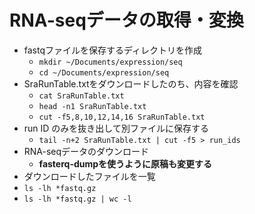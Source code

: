 # RNA-seqデータの取得・変換  
- fastqファイルを保存するディレクトリを作成  
  - ```mkdir ~/Documents/expression/seq```  
  - ```cd ~/Documents/expression/seq```  
- SraRunTable.txtをダウンロードしたのち、内容を確認  
  - ```cat SraRunTable.txt```  
  - ```head -n1 SraRunTable.txt```  
  - ```cut -f5,8,10,12,14,16 SraRunTable.txt```  
- run ID のみを抜き出して別ファイルに保存する  
  - ```tail -n+2 SraRunTable.txt | cut -f5 > run_ids```  
- RNA-seqデータのダウンロード  
  - __fasterq-dumpを使うように原稿も変更する__  
- ダウンロードしたファイルを一覧  
 -  ```ls -lh *fastq.gz```  
 - ```ls -lh *fastq.gz | wc -l```  
